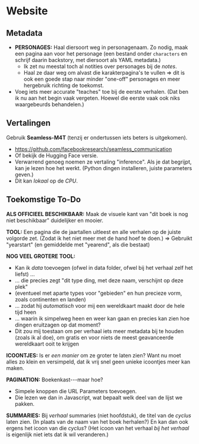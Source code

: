 # Website

## Metadata

* **PERSONAGES:** Haal diersoort weg in personagenaam. Zo nodig, maak een pagina aan voor het personage (een bestand onder `characters` en schrijf daarin backstory, met diersoort als YAML metadata.)
  * Ik zet nu meestal toch al notities over personages bij de _notes_.
  * Haal ze daar weg om alvast die karakterpagina's te vullen => dit is ook een goede stap naar minder "one-off" personages en meer hergebruik richting de toekomst.
* Voeg iets meer accurate "teaches" toe bij de eerste verhalen. (Dat ben ik nu aan het begin vaak vergeten. Hoewel die eerste vaak ook niks waargebeurds behandelen.)

## Vertalingen

Gebruik **Seamless-M4T** (tenzij er ondertussen iets beters is uitgekomen).

-   <https://github.com/facebookresearch/seamless_communication>
-   Of bekijk de Hugging Face versie.
-   Verwarrend genoeg noemen ze vertaling "inference". Als je dat begrijpt, kan je lezen hoe het werkt. (Python dingen installeren, juiste parameters geven.)
-   Dit kan *lokaal* op de *CPU*.

## Toekomstige To-Do

**ALS OFFICIEEL BESCHIKBAAR:** Maak de visuele kant van "dit boek is nog niet beschikbaar" duidelijker en mooier.

**TOOL:** Een pagina die de jaartallen uitleest en alle verhalen op de juiste volgorde zet. (Zodat ik het niet meer met de hand hoef te doen.) => Gebruikt "yearstart" (en gemiddelde met "yearend", als die bestaat)

**NOG VEEL GROTERE TOOL:**
* Kan ik _data_ toevoegen (ofwel in data folder, ofwel bij het verhaal zelf het liefst) ...
* ... die precies zegt "dit type ding, met deze naam, verschijnt op deze plek"
* (eventueel met aparte types voor "gebieden" en hun precieze vorm, zoals continenten en landen)
* ... zodat hij _automatisch_ voor mij een wereldkaart maakt door de hele tijd heen
* ... waarin ik simpelweg heen en weer kan gaan en precies kan zien hoe dingen eruitzagen op dat moment?
* Dit zou mij toestaan om per verhaal iets meer metadata bij te houden (zoals ik al doe), om gratis en voor niets de meest geavanceerde wereldkaart ooit te krijgen

**ICOONTJES:** Is er *een manier* om ze groter te laten zien? Want nu moet alles zo klein en versimpeld, dat ik vrij snel geen unieke icoontjes meer kan maken.

**PAGINATION:** Boekenkast---maar hoe?
* Simpele knoppen die URL Parameters toevoegen.
* Die lezen we dan in Javascript, wat bepaalt welk deel van de lijst we pakken.

**SUMMARIES:** Bij *verhaal* summaries (niet hoofdstuk), de titel van de *cyclus* laten zien. (In plaats van de naam van het boek herhalen?) En kan dan ook ergens het icoon van die *cyclus*? (Het icoon van het verhaal *bij het verhaal* is eigenlijk niet iets dat ik wil veranderen.)